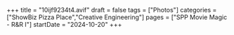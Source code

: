 +++
title = "10ijf9234t4.avif"
draft = false
tags = ["Photos"]
categories = ["ShowBiz Pizza Place","Creative Engineering"]
pages = ["SPP Movie Magic - R&R I"]
startDate = "2024-10-20"
+++
